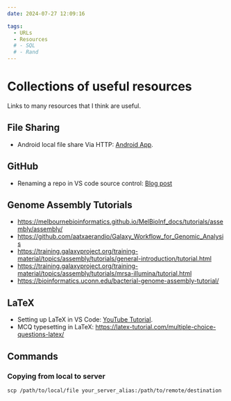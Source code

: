 ```yaml
---
date: 2024-07-27 12:09:16

tags:
  - URLs
  - Resources
  # - SQL
  # - Rand
---
```



# Collections of useful resources

Links to many resources that I think are useful.


## File Sharing
* Android local file share Via HTTP: [Android App](https://play.google.com/store/apps/details?id=com.phlox.simpleserver&hl=en).

## GitHub
* Renaming a repo in VS code source control: [Blog post](https://mahdi-moosa.github.io/blog/2024/06/22/changing-github-remote-link/) 

<!-- more -->
## Genome Assembly Tutorials
* https://melbournebioinformatics.github.io/MelBioInf_docs/tutorials/assembly/assembly/
* https://github.com/aatxaerandio/Galaxy_Workflow_for_Genomic_Analysis
* https://training.galaxyproject.org/training-material/topics/assembly/tutorials/general-introduction/tutorial.html
* https://training.galaxyproject.org/training-material/topics/assembly/tutorials/mrsa-illumina/tutorial.html
* https://bioinformatics.uconn.edu/bacterial-genome-assembly-tutorial/

## LaTeX
* Setting up LaTeX in VS Code: [YouTube Tutorial](https://www.youtube.com/watch?v=triTgcyF_IA).
* MCQ typesetting in LaTeX: https://latex-tutorial.com/multiple-choice-questions-latex/

## Commands

### Copying from local to server
`scp /path/to/local/file your_server_alias:/path/to/remote/destination`


